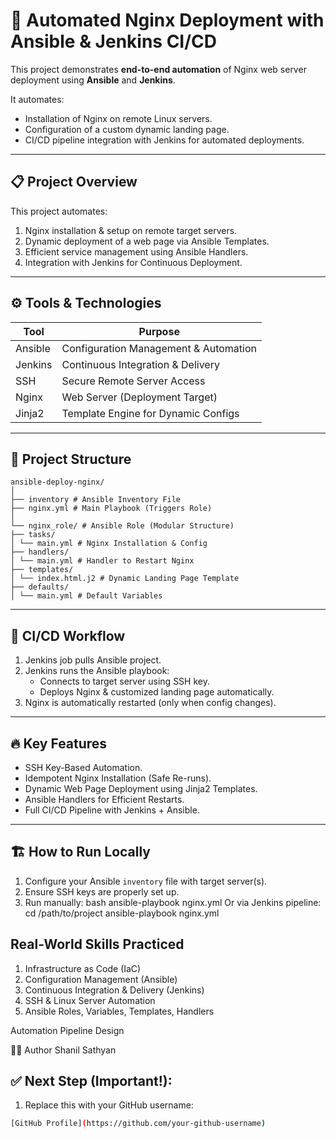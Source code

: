 # 🚀 Automated Nginx Deployment with Ansible & Jenkins CI/CD

This project demonstrates **end-to-end automation** of Nginx web server deployment using **Ansible** and **Jenkins**.

It automates:
- Installation of Nginx on remote Linux servers.
- Configuration of a custom dynamic landing page.
- CI/CD pipeline integration with Jenkins for automated deployments.

---

## 📋 Project Overview
This project automates:
1. Nginx installation & setup on remote target servers.
2. Dynamic deployment of a web page via Ansible Templates.
3. Efficient service management using Ansible Handlers.
4. Integration with Jenkins for Continuous Deployment.

---

## ⚙️ Tools & Technologies
| Tool       | Purpose                              |
|------------|--------------------------------------|
| Ansible    | Configuration Management & Automation |
| Jenkins    | Continuous Integration & Delivery     |
| SSH        | Secure Remote Server Access           |
| Nginx      | Web Server (Deployment Target)        |
| Jinja2     | Template Engine for Dynamic Configs   |

---

## 📂 Project Structure
```
ansible-deploy-nginx/
│
├── inventory # Ansible Inventory File
├── nginx.yml # Main Playbook (Triggers Role)
│
└── nginx_role/ # Ansible Role (Modular Structure)
├── tasks/
│ └── main.yml # Nginx Installation & Config
├── handlers/
│ └── main.yml # Handler to Restart Nginx
├── templates/
│ └── index.html.j2 # Dynamic Landing Page Template
├── defaults/
│ └── main.yml # Default Variables
```

---

## 🚀 CI/CD Workflow
1. Jenkins job pulls Ansible project.
2. Jenkins runs the Ansible playbook:
   - Connects to target server using SSH key.
   - Deploys Nginx & customized landing page automatically.
3. Nginx is automatically restarted (only when config changes).

---

## 🔥 Key Features
- SSH Key-Based Automation.
- Idempotent Nginx Installation (Safe Re-runs).
- Dynamic Web Page Deployment using Jinja2 Templates.
- Ansible Handlers for Efficient Restarts.
- Full CI/CD Pipeline with Jenkins + Ansible.

---

## 🏗️ How to Run Locally
1. Configure your Ansible `inventory` file with target server(s).
2. Ensure SSH keys are properly set up.
3. Run manually:
bash
ansible-playbook nginx.yml
Or via Jenkins pipeline:
cd /path/to/project
ansible-playbook nginx.yml


## Real-World Skills Practiced
1. Infrastructure as Code (IaC)
2. Configuration Management (Ansible)
3. Continuous Integration & Delivery (Jenkins)
4. SSH & Linux Server Automation
5. Ansible Roles, Variables, Templates, Handlers

Automation Pipeline Design

👨‍💻 Author
Shanil Sathyan


## ✅ Next Step (Important!):
1. Replace this with your GitHub username:
```bash
[GitHub Profile](https://github.com/your-github-username)
